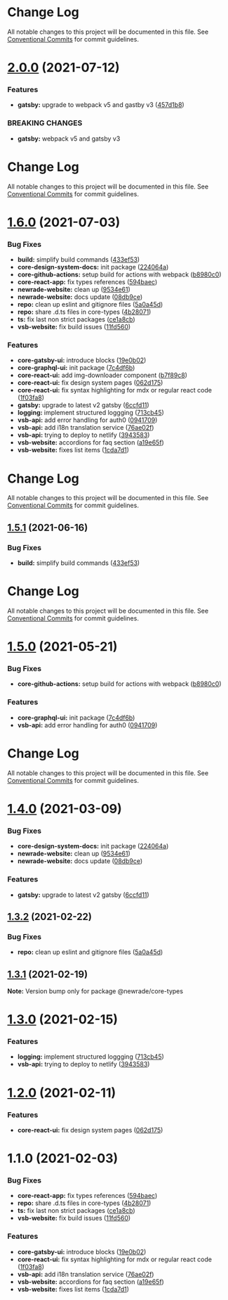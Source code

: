 # Change Log

All notable changes to this project will be documented in this file. See
[Conventional Commits](https://conventionalcommits.org) for commit guidelines.

# [2.0.0](https://github.com/newrade/newrade-core/tree/master/packages/core-common/compare/@newrade/core-types@1.6.0...@newrade/core-types@2.0.0) (2021-07-12)

### Features

- **gatsby:** upgrade to webpack v5 and gastby v3
  ([457d1b8](https://github.com/newrade/newrade-core/tree/master/packages/core-common/commit/457d1b83a84f4416be2adf3a659df6737adcfa87))

### BREAKING CHANGES

- **gatsby:** webpack v5 and gatsby v3

# Change Log

All notable changes to this project will be documented in this file. See
[Conventional Commits](https://conventionalcommits.org) for commit guidelines.

# [1.6.0](https://github.com/newrade/newrade-core/tree/master/packages/core-common/compare/@newrade/core-types@1.5.2...@newrade/core-types@1.6.0) (2021-07-03)

### Bug Fixes

- **build:** simplify build commands
  ([433ef53](https://github.com/newrade/newrade-core/tree/master/packages/core-common/commit/433ef533f2812a73a9e4062f394b42f9c2c94ebf))
- **core-design-system-docs:** init package
  ([224064a](https://github.com/newrade/newrade-core/tree/master/packages/core-common/commit/224064a713a5f41f998fe1e8e18ea4bfbe8b048d))
- **core-github-actions:** setup build for actions with webpack
  ([b8980c0](https://github.com/newrade/newrade-core/tree/master/packages/core-common/commit/b8980c001cebd394a3e030eca584e6f88b19df13))
- **core-react-app:** fix types references
  ([594baec](https://github.com/newrade/newrade-core/tree/master/packages/core-common/commit/594baecc7cad830c5e080cfa32461a40b99bd1c4))
- **newrade-website:** clean up
  ([9534e61](https://github.com/newrade/newrade-core/tree/master/packages/core-common/commit/9534e61b01545371bde739d05c4519ead5fbd143))
- **newrade-website:** docs update
  ([08db9ce](https://github.com/newrade/newrade-core/tree/master/packages/core-common/commit/08db9ce60c3779684db9260c435792e532bd6729))
- **repo:** clean up eslint and gitignore files
  ([5a0a45d](https://github.com/newrade/newrade-core/tree/master/packages/core-common/commit/5a0a45d7d6e669dc6859f361093d6d5b1e3c5d09))
- **repo:** share .d.ts files in core-types
  ([4b28071](https://github.com/newrade/newrade-core/tree/master/packages/core-common/commit/4b28071d704905c281b304a78c5888fbf5961de5))
- **ts:** fix last non strict packages
  ([ce1a8cb](https://github.com/newrade/newrade-core/tree/master/packages/core-common/commit/ce1a8cbf6b459f1f0e0510d4df0c2885eb0d60d6))
- **vsb-website:** fix build issues
  ([11fd560](https://github.com/newrade/newrade-core/tree/master/packages/core-common/commit/11fd56082bd6eb576f5a7309b419611467a1850d))

### Features

- **core-gatsby-ui:** introduce blocks
  ([19e0b02](https://github.com/newrade/newrade-core/tree/master/packages/core-common/commit/19e0b0225fe06e3b3a68a30a7bae052f9325732a))
- **core-graphql-ui:** init package
  ([7c4df6b](https://github.com/newrade/newrade-core/tree/master/packages/core-common/commit/7c4df6bc867e61a8e545dc7d389f6bc58777f899))
- **core-react-ui:** add img-downloader component
  ([b7f89c8](https://github.com/newrade/newrade-core/tree/master/packages/core-common/commit/b7f89c812ccecb97dab7e99cb31169fe8118bdfd))
- **core-react-ui:** fix design system pages
  ([062d175](https://github.com/newrade/newrade-core/tree/master/packages/core-common/commit/062d175e705eeecd8dd00a4bb95d4240c556f6b9))
- **core-react-ui:** fix syntax highlighting for mdx or regular react code
  ([1f03fa8](https://github.com/newrade/newrade-core/tree/master/packages/core-common/commit/1f03fa8d0b8345cdbc1cb54328c39baa35e979f8))
- **gatsby:** upgrade to latest v2 gatsby
  ([6ccfd11](https://github.com/newrade/newrade-core/tree/master/packages/core-common/commit/6ccfd11efe789383353be0cd3b5a251e22a8f41a))
- **logging:** implement structured loggging
  ([713cb45](https://github.com/newrade/newrade-core/tree/master/packages/core-common/commit/713cb4501897b14ff3d53c93d32bce0686759a7c))
- **vsb-api:** add error handling for auth0
  ([0941709](https://github.com/newrade/newrade-core/tree/master/packages/core-common/commit/094170962aee78d608bafe7c8aae70ebc16713fe))
- **vsb-api:** add i18n translation service
  ([76ae02f](https://github.com/newrade/newrade-core/tree/master/packages/core-common/commit/76ae02fa4bc15c744b5d2629267bda27b66d9403))
- **vsb-api:** trying to deploy to netlify
  ([3943583](https://github.com/newrade/newrade-core/tree/master/packages/core-common/commit/394358395408463b83b8140e662ffe6062109f64))
- **vsb-website:** accordions for faq section
  ([a19e65f](https://github.com/newrade/newrade-core/tree/master/packages/core-common/commit/a19e65f39193a849186c41ab2c1dcfad157e3724))
- **vsb-website:** fixes list items
  ([1cda7d1](https://github.com/newrade/newrade-core/tree/master/packages/core-common/commit/1cda7d1276c520dc8ad470880b9755407d300338))

# Change Log

All notable changes to this project will be documented in this file. See
[Conventional Commits](https://conventionalcommits.org) for commit guidelines.

## [1.5.1](https://github.com/newrade/newrade-core/tree/master/packages/core-common/compare/@newrade/core-types@1.5.0...@newrade/core-types@1.5.1) (2021-06-16)

### Bug Fixes

- **build:** simplify build commands
  ([433ef53](https://github.com/newrade/newrade-core/tree/master/packages/core-common/commit/433ef533f2812a73a9e4062f394b42f9c2c94ebf))

# Change Log

All notable changes to this project will be documented in this file. See
[Conventional Commits](https://conventionalcommits.org) for commit guidelines.

# [1.5.0](https://github.com/newrade/newrade-core/tree/master/packages/core-common/compare/@newrade/core-types@1.4.0...@newrade/core-types@1.5.0) (2021-05-21)

### Bug Fixes

- **core-github-actions:** setup build for actions with webpack
  ([b8980c0](https://github.com/newrade/newrade-core/tree/master/packages/core-common/commit/b8980c001cebd394a3e030eca584e6f88b19df13))

### Features

- **core-graphql-ui:** init package
  ([7c4df6b](https://github.com/newrade/newrade-core/tree/master/packages/core-common/commit/7c4df6bc867e61a8e545dc7d389f6bc58777f899))
- **vsb-api:** add error handling for auth0
  ([0941709](https://github.com/newrade/newrade-core/tree/master/packages/core-common/commit/094170962aee78d608bafe7c8aae70ebc16713fe))

# Change Log

All notable changes to this project will be documented in this file. See
[Conventional Commits](https://conventionalcommits.org) for commit guidelines.

# [1.4.0](https://github.com/newrade/newrade-core/tree/master/packages/core-common/compare/@newrade/core-types@1.3.2...@newrade/core-types@1.4.0) (2021-03-09)

### Bug Fixes

- **core-design-system-docs:** init package
  ([224064a](https://github.com/newrade/newrade-core/tree/master/packages/core-common/commit/224064a713a5f41f998fe1e8e18ea4bfbe8b048d))
- **newrade-website:** clean up
  ([9534e61](https://github.com/newrade/newrade-core/tree/master/packages/core-common/commit/9534e61b01545371bde739d05c4519ead5fbd143))
- **newrade-website:** docs update
  ([08db9ce](https://github.com/newrade/newrade-core/tree/master/packages/core-common/commit/08db9ce60c3779684db9260c435792e532bd6729))

### Features

- **gatsby:** upgrade to latest v2 gatsby
  ([6ccfd11](https://github.com/newrade/newrade-core/tree/master/packages/core-common/commit/6ccfd11efe789383353be0cd3b5a251e22a8f41a))

## [1.3.2](https://github.com/newrade/newrade-core/tree/master/packages/core-common/compare/@newrade/core-types@1.3.1...@newrade/core-types@1.3.2) (2021-02-22)

### Bug Fixes

- **repo:** clean up eslint and gitignore files
  ([5a0a45d](https://github.com/newrade/newrade-core/tree/master/packages/core-common/commit/5a0a45d7d6e669dc6859f361093d6d5b1e3c5d09))

## [1.3.1](https://github.com/newrade/newrade-core/tree/master/packages/core-common/compare/@newrade/core-types@1.3.0...@newrade/core-types@1.3.1) (2021-02-19)

**Note:** Version bump only for package @newrade/core-types

# [1.3.0](https://github.com/newrade/newrade-core/tree/master/packages/core-common/compare/@newrade/core-types@1.2.0...@newrade/core-types@1.3.0) (2021-02-15)

### Features

- **logging:** implement structured loggging
  ([713cb45](https://github.com/newrade/newrade-core/tree/master/packages/core-common/commit/713cb4501897b14ff3d53c93d32bce0686759a7c))
- **vsb-api:** trying to deploy to netlify
  ([3943583](https://github.com/newrade/newrade-core/tree/master/packages/core-common/commit/394358395408463b83b8140e662ffe6062109f64))

# [1.2.0](https://github.com/newrade/newrade-core/tree/master/packages/core-common/compare/@newrade/core-types@1.1.0...@newrade/core-types@1.2.0) (2021-02-11)

### Features

- **core-react-ui:** fix design system pages
  ([062d175](https://github.com/newrade/newrade-core/tree/master/packages/core-common/commit/062d175e705eeecd8dd00a4bb95d4240c556f6b9))

# 1.1.0 (2021-02-03)

### Bug Fixes

- **core-react-app:** fix types references
  ([594baec](https://github.com/newrade/newrade-core/tree/master/packages/core-common/commit/594baecc7cad830c5e080cfa32461a40b99bd1c4))
- **repo:** share .d.ts files in core-types
  ([4b28071](https://github.com/newrade/newrade-core/tree/master/packages/core-common/commit/4b28071d704905c281b304a78c5888fbf5961de5))
- **ts:** fix last non strict packages
  ([ce1a8cb](https://github.com/newrade/newrade-core/tree/master/packages/core-common/commit/ce1a8cbf6b459f1f0e0510d4df0c2885eb0d60d6))
- **vsb-website:** fix build issues
  ([11fd560](https://github.com/newrade/newrade-core/tree/master/packages/core-common/commit/11fd56082bd6eb576f5a7309b419611467a1850d))

### Features

- **core-gatsby-ui:** introduce blocks
  ([19e0b02](https://github.com/newrade/newrade-core/tree/master/packages/core-common/commit/19e0b0225fe06e3b3a68a30a7bae052f9325732a))
- **core-react-ui:** fix syntax highlighting for mdx or regular react code
  ([1f03fa8](https://github.com/newrade/newrade-core/tree/master/packages/core-common/commit/1f03fa8d0b8345cdbc1cb54328c39baa35e979f8))
- **vsb-api:** add i18n translation service
  ([76ae02f](https://github.com/newrade/newrade-core/tree/master/packages/core-common/commit/76ae02fa4bc15c744b5d2629267bda27b66d9403))
- **vsb-website:** accordions for faq section
  ([a19e65f](https://github.com/newrade/newrade-core/tree/master/packages/core-common/commit/a19e65f39193a849186c41ab2c1dcfad157e3724))
- **vsb-website:** fixes list items
  ([1cda7d1](https://github.com/newrade/newrade-core/tree/master/packages/core-common/commit/1cda7d1276c520dc8ad470880b9755407d300338))
